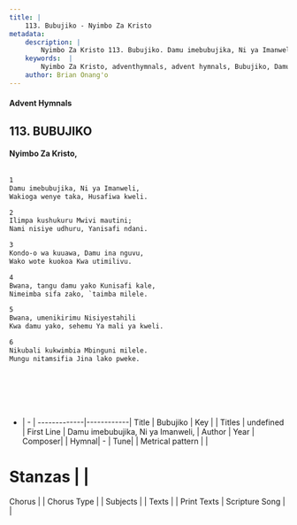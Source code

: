 ```yaml
---
title: |
    113. Bubujiko - Nyimbo Za Kristo
metadata:
    description: |
        Nyimbo Za Kristo 113. Bubujiko. Damu imebubujika, Ni ya Imanweli,  Wakioga wenye taka, Husafiwa kweli.  
    keywords:  |
        Nyimbo Za Kristo, adventhymnals, advent hymnals, Bubujiko, Damu imebubujika, Ni ya Imanweli, . 
    author: Brian Onang'o
---
```


#### Advent Hymnals
## 113. BUBUJIKO
####  Nyimbo Za Kristo,

```txt

1
Damu imebubujika, Ni ya Imanweli, 
Wakioga wenye taka, Husafiwa kweli.

2
Ilimpa kushukuru Mwivi mautini; 
Nami nisiye udhuru, Yanisafi ndani.  

3
Kondo-o wa kuuawa, Damu ina nguvu, 
Wako wote kuokoa Kwa utimilivu.  

4
Bwana, tangu damu yako Kunisafi kale, 
Nimeimba sifa zako, `taimba milele.

5
Bwana, umenikirimu Nisiyestahili 
Kwa damu yako, sehemu Ya mali ya kweli.

6
Nikubali kukwimbia Mbinguni milele. 
Mungu nitamsifia Jina lako pweke.








```

- |   -  |
-------------|------------|
Title | Bubujiko |
Key |  |
Titles | undefined |
First Line | Damu imebubujika, Ni ya Imanweli,  |
Author | 
Year | 
Composer| |
Hymnal|  - |
Tune|  |
Metrical pattern | |
# Stanzas |  |
Chorus |  |
Chorus Type |  |
Subjects | |
Texts |  |
Print Texts | 
Scripture Song |  |
    
